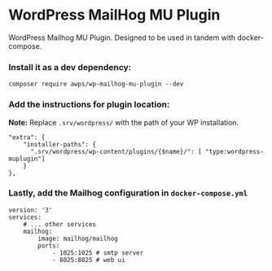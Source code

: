 # WordPress MailHog MU Plugin

WordPress Mailhog MU Plugin. 
Designed to be used in tandem with docker-compose.

### Install it as a dev dependency:
```
composer require awps/wp-mailhog-mu-plugin --dev
```

### Add the instructions for plugin location:
**Note:** Replace `.srv/wordpress/` with the path of your WP installation.
```
"extra": {
    "installer-paths": {
      ".srv/wordpress/wp-content/plugins/{$name}/": [ "type:wordpress-muplugin"]
    }
},
```

### Lastly, add the Mailhog configuration in `docker-compose.yml`
```
version: '3'
services:
    # ... other services
    mailhog:
        image: mailhog/mailhog
        ports:
            - 1025:1025 # smtp server
            - 8025:8025 # web ui
```
